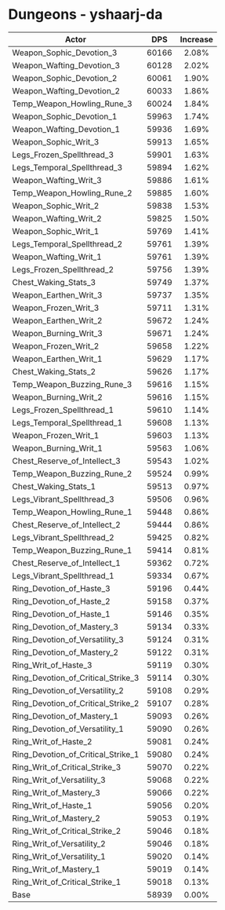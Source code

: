 # Dungeons - yshaarj-da
| Actor | DPS | Increase |
|---|:---:|:---:|
|Weapon_Sophic_Devotion_3|60166|2.08%|
|Weapon_Wafting_Devotion_3|60128|2.02%|
|Weapon_Sophic_Devotion_2|60061|1.90%|
|Weapon_Wafting_Devotion_2|60033|1.86%|
|Temp_Weapon_Howling_Rune_3|60024|1.84%|
|Weapon_Sophic_Devotion_1|59963|1.74%|
|Weapon_Wafting_Devotion_1|59936|1.69%|
|Weapon_Sophic_Writ_3|59913|1.65%|
|Legs_Frozen_Spellthread_3|59901|1.63%|
|Legs_Temporal_Spellthread_3|59894|1.62%|
|Weapon_Wafting_Writ_3|59886|1.61%|
|Temp_Weapon_Howling_Rune_2|59885|1.60%|
|Weapon_Sophic_Writ_2|59838|1.53%|
|Weapon_Wafting_Writ_2|59825|1.50%|
|Weapon_Sophic_Writ_1|59769|1.41%|
|Legs_Temporal_Spellthread_2|59761|1.39%|
|Weapon_Wafting_Writ_1|59761|1.39%|
|Legs_Frozen_Spellthread_2|59756|1.39%|
|Chest_Waking_Stats_3|59749|1.37%|
|Weapon_Earthen_Writ_3|59737|1.35%|
|Weapon_Frozen_Writ_3|59711|1.31%|
|Weapon_Earthen_Writ_2|59672|1.24%|
|Weapon_Burning_Writ_3|59671|1.24%|
|Weapon_Frozen_Writ_2|59658|1.22%|
|Weapon_Earthen_Writ_1|59629|1.17%|
|Chest_Waking_Stats_2|59626|1.17%|
|Temp_Weapon_Buzzing_Rune_3|59616|1.15%|
|Weapon_Burning_Writ_2|59616|1.15%|
|Legs_Frozen_Spellthread_1|59610|1.14%|
|Legs_Temporal_Spellthread_1|59608|1.13%|
|Weapon_Frozen_Writ_1|59603|1.13%|
|Weapon_Burning_Writ_1|59563|1.06%|
|Chest_Reserve_of_Intellect_3|59543|1.02%|
|Temp_Weapon_Buzzing_Rune_2|59524|0.99%|
|Chest_Waking_Stats_1|59513|0.97%|
|Legs_Vibrant_Spellthread_3|59506|0.96%|
|Temp_Weapon_Howling_Rune_1|59448|0.86%|
|Chest_Reserve_of_Intellect_2|59444|0.86%|
|Legs_Vibrant_Spellthread_2|59425|0.82%|
|Temp_Weapon_Buzzing_Rune_1|59414|0.81%|
|Chest_Reserve_of_Intellect_1|59362|0.72%|
|Legs_Vibrant_Spellthread_1|59334|0.67%|
|Ring_Devotion_of_Haste_3|59196|0.44%|
|Ring_Devotion_of_Haste_2|59158|0.37%|
|Ring_Devotion_of_Haste_1|59146|0.35%|
|Ring_Devotion_of_Mastery_3|59134|0.33%|
|Ring_Devotion_of_Versatility_3|59124|0.31%|
|Ring_Devotion_of_Mastery_2|59122|0.31%|
|Ring_Writ_of_Haste_3|59119|0.30%|
|Ring_Devotion_of_Critical_Strike_3|59114|0.30%|
|Ring_Devotion_of_Versatility_2|59108|0.29%|
|Ring_Devotion_of_Critical_Strike_2|59107|0.28%|
|Ring_Devotion_of_Mastery_1|59093|0.26%|
|Ring_Devotion_of_Versatility_1|59090|0.26%|
|Ring_Writ_of_Haste_2|59081|0.24%|
|Ring_Devotion_of_Critical_Strike_1|59080|0.24%|
|Ring_Writ_of_Critical_Strike_3|59070|0.22%|
|Ring_Writ_of_Versatility_3|59068|0.22%|
|Ring_Writ_of_Mastery_3|59066|0.22%|
|Ring_Writ_of_Haste_1|59056|0.20%|
|Ring_Writ_of_Mastery_2|59053|0.19%|
|Ring_Writ_of_Critical_Strike_2|59046|0.18%|
|Ring_Writ_of_Versatility_2|59046|0.18%|
|Ring_Writ_of_Versatility_1|59020|0.14%|
|Ring_Writ_of_Mastery_1|59019|0.14%|
|Ring_Writ_of_Critical_Strike_1|59018|0.13%|
|Base|58939|0.00%|
